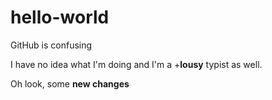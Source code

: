 # hello-world

GitHub is confusing

I have no idea what I'm doing and I'm a +**lousy** typist as well. 

Oh look, some **new changes**
